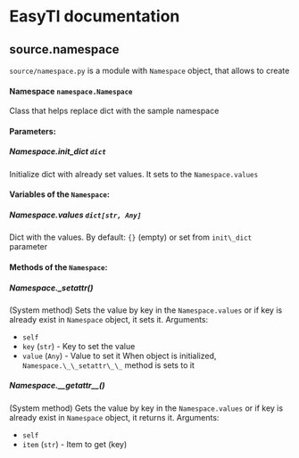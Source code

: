 # EasyTl documentation

## source.namespace
`source/namespace.py` is a module with `Namespace` object, that allows to create 

#### Namespace `namespace.Namespace`
Class that helps replace dict with the sample namespace

#### Parameters:

##### Namespace.init\_dict `dict`
Initialize dict with already set values.
It sets to the `Namespace.values`

#### Variables of the `Namespace`:

##### Namespace.values `dict[str, Any]`
Dict with the values.
By default: `{}` (empty) or set from `init\_dict` parameter

#### Methods of the `Namespace`:

##### Namespace.\_setattr()
(System method) Sets the value by key in the `Namespace.values` or if key is already exist in `Namespace` object, it sets it. 
Arguments:
- `self`
- `key` (`str`) - Key to set the value
- `value` (`Any`) - Value to set it
When object is initialized, `Namespace.\_\_setattr\_\_` method is sets to it

##### Namespace.\_\_getattr\_\_()
(System method) Gets the value by key in the `Namespace.values` or if key is already exist in `Namespace` object, it returns it.
Arguments:
- `self`
- `item` (`str`) - Item to get (key)